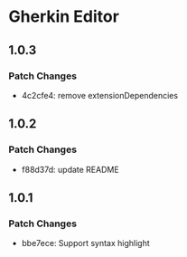 # Gherkin Editor

## 1.0.3

### Patch Changes

- 4c2cfe4: remove extensionDependencies

## 1.0.2

### Patch Changes

- f88d37d: update README

## 1.0.1

### Patch Changes

- bbe7ece: Support syntax highlight
